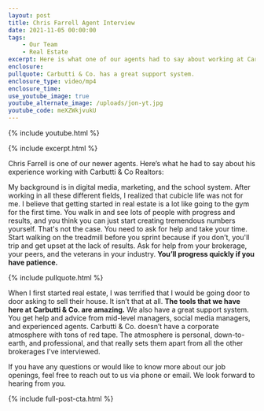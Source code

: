 ```yaml
---
layout: post
title: Chris Farrell Agent Interview
date: 2021-11-05 00:00:00
tags:
    - Our Team
    - Real Estate
excerpt: Here is what one of our agents had to say about working at Carbutti & Co.
enclosure:
pullquote: Carbutti & Co. has a great support system.
enclosure_type: video/mp4
enclosure_time:
use_youtube_image: true
youtube_alternate_image: /uploads/jon-yt.jpg
youtube_code: meXZWkjvukU
---
```

{% include youtube.html %}

{% include excerpt.html %}

Chris Farrell is one of our newer agents. Here’s what he had to say about his experience working with Carbutti & Co Realtors:

My background is in digital media, marketing, and the school system. After working in all these different fields, I realized that cubicle life was not for me. I believe that getting started in real estate is a lot like going to the gym for the first time. You walk in and see lots of people with progress and results, and you think you can just start creating tremendous numbers yourself. That's not the case. You need to ask for help and take your time. Start walking on the treadmill before you sprint because if you don’t, you'll trip and get upset at the lack of results. Ask for help from your brokerage, your peers, and the veterans in your industry. **You’ll progress quickly if you have patience.**

{% include pullquote.html %}

When I first started real estate, I was terrified that I would be going door to door asking to sell their house. It isn’t that at all. **The tools that we have here at Carbutti & Co. are amazing.** We also have a great support system. You get help and advice from mid-level managers, social media managers, and experienced agents. Carbutti & Co. doesn’t have a corporate atmosphere with tons of red tape. The atmosphere is personal, down-to-earth, and professional, and that really sets them apart from all the other brokerages I've interviewed.

If you have any questions or would like to know more about our job openings, feel free to reach out to us via phone or email. We look forward to hearing from you.

{% include full-post-cta.html %}
